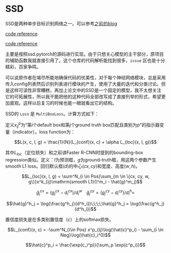 # SSD

SSD是两种单步目标识别网络之一。可以参考[之前的blog](https://meteorcollector.github.io/2024/03/cv-paper-2/)

[code reference](https://zhuanlan.zhihu.com/p/79854543)

[code reference](https://github.com/amdegroot/ssd.pytorch/tree/master)

主要是按照ssd.pytorch的源码进行实现。由于只想关心模型的主干部分，原项目的辅助函数我就直接引用了。这个仓库的代码解析能找到很多，`issue` 区也是十分精彩，百家争鸣。

可以说原作者在竭尽所能地确保代码的优美性，对于每个神经网络模块，总是采用传入config列表然后识别列表进行模块的产生，使用了大量的迭代和分类讨论。但是这样可读性非常糟糕，再加上论文中的SSD是一个固定的模型，我不太想关注它的可拓展性，所以我干脆把他的这种代码全部改写成了直接列举的形式，希望更加直观。这样以后复习的时候也能一眼就看出它的结构。

SSD的 `Loss` 是 `MultiBoxLoss`。计算方式如下：

定义$x_{ij}^p$为“第$i$个default box和第$j$个ground truth box匹配且类别为$p$”的指示器变量（indicator）。loss function为：

$$L(x, c, l, g) = \frac{1}{N}(L_{conf}(x, c) + \alpha L_{loc}(x, l, g))$$

其中$L_{loc}$（定位损失）和之前讲Faster R-CNN时提到的bounding-box regression类似。定义：$l$为预测框，$g$为ground-truth框，用这两个参数产生smooth L1 loss。回归默认框($d$)的中心($cx, cy$)和宽度、高度($w, h$)。

$$L_{loc}(x, l, g) = \sum^N_{i \in Pos}\sum_{m \in \{cx, cy, w, g\}}x^k_{ij}\mathrm{smooth L1}(\^m_i - \hat{g}^m_j)$$

$$\hat{g}^{cx}_j = (g^{cx}_j - d^{cx}_i) / d^w_i\;\;\;\;\hat{g}^{cy}_j = (g^{cy}_j - d_i^{cy}) / d^h_i = $$

$$\hat{g}^h_j = \log(\frac{g^h_j}{d^h_i})\;\;\;\;\hat{g}^h_j = \log(\frac{g^h_j}{d^h_i})$$

置信度损失是在多类别置信度（$c$）上的softmax损失。

$$L_{conf}(x, c) = -\sum^N_{i\in Pos} x^p_{ij}\log(\hat{c}^p_i) - \sum_{i \in Neg}\log(\hat{c}_i^0)$$

$$\hat{c}^p_i = \frac{\exp(c_i^p)}{\sum_p \exp(c^p_i)}$$